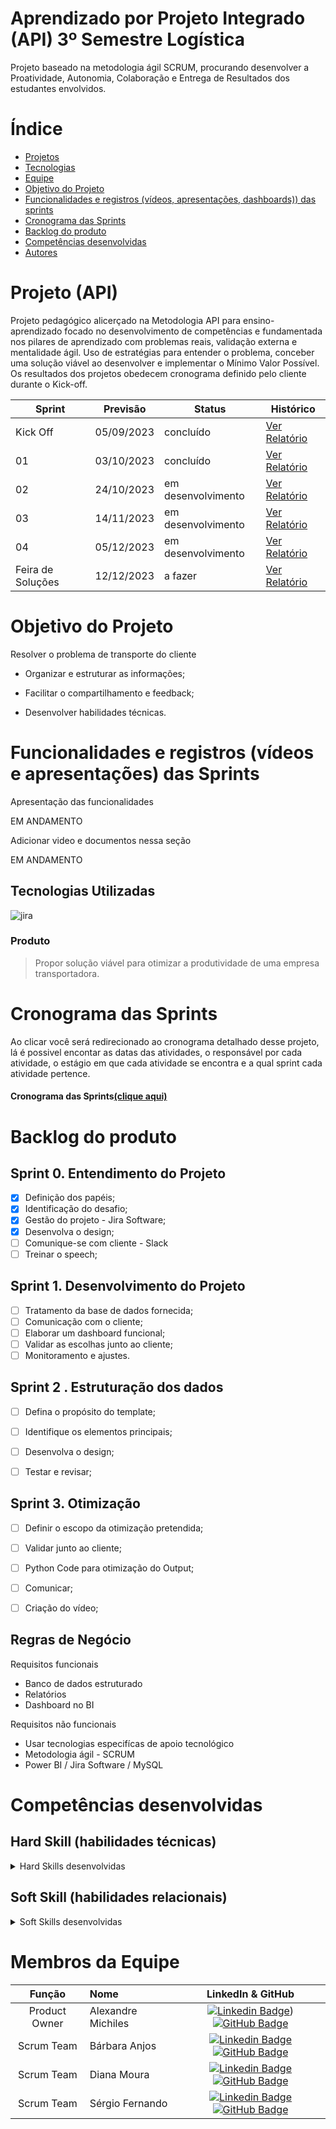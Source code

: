 # Aprendizado por Projeto Integrado (API) 3º Semestre Logística

Projeto baseado na metodologia ágil SCRUM, procurando desenvolver a Proatividade, Autonomia, Colaboração e Entrega de Resultados dos estudantes envolvidos.

# Índice

* [Projetos](#projetos)
* [Tecnologias](#tecnologias)
* [Equipe](#equipe)
* [Objetivo do Projeto](#objetivo-do-projeto)
* [Funcionalidades e registros (vídeos, apresentações, dashboards)) das sprints](#funcionalidades-e-registros-(vídeos-e-apresnetações)-das-sprints)
* [Cronograma das Sprints](#Cronograma-das-Sprints)
* [Backlog do produto](#Backlog-do-produto)
* [Competências desenvolvidas](#competências-desenvolvidas)
* [Autores](#autores)

# Projeto (API) 
Projeto pedagógico alicerçado na Metodologia API para ensino-aprendizado focado no desenvolvimento de competências e fundamentada nos pilares de aprendizado com problemas reais, validação externa e mentalidade ágil. 
Uso de estratégias para entender o problema, conceber uma solução viável ao desenvolver e implementar o Mínimo Valor Possível. 
Os resultados dos projetos obedecem cronograma definido pelo cliente durante o Kick-off.

Sprint | Previsão | Status| Histórico|
|------|--------|------|--------|
|Kick Off | 05/09/2023 | concluído| [Ver Relatório](https://fatecsjc-prd.azurewebsites.net/downloads/estagio/modelo_relatorio_estagio_gpi.docx) | 
|01 | 03/10/2023 | concluído| [Ver Relatório](https://fatecsjc-prd.azurewebsites.net/downloads/estagio/modelo_relatorio_estagio_gpi.docx) | 
|02|  24/10/2023 | em desenvolvimento |[Ver Relatório](https://fatecsjc-prd.azurewebsites.net/downloads/estagio/modelo_relatorio_estagio_gpi.docx) | 
|03| 14/11/2023  | em desenvolvimento |[Ver Relatório](https://fatecsjc-prd.azurewebsites.net/downloads/estagio/modelo_relatorio_estagio_gpi.docx) | 
|04| 05/12/2023  | em desenvolvimento |[Ver Relatório](https://fatecsjc-prd.azurewebsites.net/downloads/estagio/modelo_relatorio_estagio_gpi.docx)  | 
|Feira de Soluções|12/12/2023 |a fazer |[Ver Relatório](https://fatecsjc-prd.azurewebsites.net/downloads/estagio/modelo_relatorio_estagio_gpi.docx) | 





# Objetivo do Projeto
Resolver o problema de transporte do cliente

* Organizar e estruturar as informações;

* Facilitar o compartilhamento e feedback;

* Desenvolver habilidades técnicas.

# Funcionalidades e registros (vídeos e apresentações) das Sprints

Apresentação das funcionalidades

EM ANDAMENTO

Adicionar video e documentos nessa seção

EM ANDAMENTO

## Tecnologias Utilizadas

![jira](https://github.com/jeancosta4/githubapi/assets/89345200/8e492185-a267-49a3-b60e-dac9dec0add6)

  ### Produto 
  > Propor solução viável para otimizar a produtividade de uma empresa transportadora.  

# Cronograma das Sprints

Ao clicar você será redirecionado ao cronograma detalhado desse projeto, lá é possivel encontar as datas das atividades, o responsável por cada atividade, o estágio em que cada atividade se encontra e a qual sprint cada atividade pertence.

#### Cronograma das Sprints[(clique aqui)](https://apifatec.atlassian.net/jira/software/projects/LOG3MAN/boards/6/backlog)

# Backlog do produto

## Sprint 0. Entendimento do Projeto
- [x] Definição dos papéis;
- [x] Identificação do desafio;
- [x] Gestão do projeto - Jira Software;
- [x] Desenvolva o design;
- [ ] Comunique-se com  cliente - Slack
- [ ] Treinar o speech;

## Sprint 1. Desenvolvimento do Projeto
- [ ] Tratamento da base de dados fornecida;
- [ ] Comunicação com o cliente;
- [ ] Elaborar um dashboard funcional;
- [ ] Validar as escolhas junto ao cliente;
- [ ] Monitoramento e ajustes.
      
## Sprint 2 . Estruturação dos dados 
- [ ] Defina o propósito do template;
- [ ] Identifique os elementos principais;
- [ ] Desenvolva o design;
- [ ] Testar e revisar;

      
## Sprint 3. Otimização
- [ ] Definir o escopo da otimização pretendida;
- [ ] Validar junto ao cliente;
- [ ] Python Code para otimização do Output;
- [ ] Comunicar;
- [ ] Criação do vídeo;

  
<div align="center">
    
</div>

Regras de Negócio
- 

Requisitos funcionais 
- Banco de dados estruturado
- Relatórios 
- Dashboard no BI

  
Requisitos não funcionais
- Usar tecnologias especifícas de apoio tecnológico
- Metodologia ágil - SCRUM
- Power BI / Jira Software / MySQL
  

# Competências desenvolvidas

## Hard Skill (habilidades técnicas)
<details>
<summary>Hard Skills desenvolvidas</summary>
| Tecnologia/Metodologia | Classificação |
| ---------------------- | ------------- |
| GitHub | ★ ★ ★ ★ ★ ★ ★ ☆ ☆ ☆ |
| Gestão de Projetos no JIRA Software | ★ ★ ★ ★ ★ ★ ☆ ☆ ☆ ☆ |
| MYSQL | ★ ★ ★ ★ ★ ★ ★ ☆ ☆ ☆ |
| Product Owner Mindset | ★ ★ ★ ★ ★ ★ ★ ☆ ☆ ☆ |
 
</details>

## Soft Skill (habilidades relacionais)
<details>
<summary>Soft Skills desenvolvidas</summary>
| Habilidades | Classificação |
| ---------------------- | ------------- |
| Colaboração | ★ ★ ★ ★ ★ ☆ ☆ ☆ ☆ ☆ |
| Proatividade| ★ ★ ★ ★ ★ ★ ☆ ☆ ☆ ☆ |
| Pensamento Crítico | ★ ★ ★ ★ ★ ★ ★ ☆ ☆ ☆ |
| Gerenciamento de Tempo | ★ ★ ★ ★ ★ ★ ★ ☆ ☆ ☆ |
| Adaptabilidade | ★ ★ ★ ★ ★ ★ ★ ☆ ☆ ☆ |
| Resiliência | ★ ★ ★ ★ ★ ★ ★ ☆ ☆ ☆ |

</details>

# Membros da Equipe
|    Função     | Nome                                  |                                                                                                                                                      LinkedIn & GitHub                                                                                                                                                      |
| :-----------: | :------------------------------------ | :-------------------------------------------------------------------------------------------------------------------------------------------------------------------------------------------------------------------------------------------------------------------------------------------------------------------------: |
| Product Owner |   Alexandre Michiles        |     [![Linkedin Badge](https://img.shields.io/badge/Linkedin-blue?style=flat-square&logo=Linkedin&logoColor=white)](https://www.linkedin.com/in/alexandre-michiles1981-801830145/)) [![GitHub Badge](https://img.shields.io/badge/GitHub-111217?style=flat-square&logo=github&logoColor=white)](https://github.com/milquilos/API3LOG)              |
| Scrum Team  | Bárbara Anjos |      [![Linkedin Badge](https://img.shields.io/badge/Linkedin-blue?style=flat-square&logo=Linkedin&logoColor=white)](https://www.linkedin.com/in/mariagabrielareis/) [![GitHub Badge](https://img.shields.io/badge/GitHub-111217?style=flat-square&logo=github&logoColor=white)](https://github.com/MariaGabrielaReis)     |
| Scrum Team  | Diana Moura              |         [![Linkedin Badge](https://img.shields.io/badge/Linkedin-blue?style=flat-square&logo=Linkedin&logoColor=white)](https://www.linkedin.com/in/antonio-nepomuceno-04943720a/) [![GitHub Badge](https://img.shields.io/badge/GitHub-111217?style=flat-square&logo=github&logoColor=white)](https://github.com/Nepoun)        |
|  Scrum Team  | Sérgio Fernando          |         [![Linkedin Badge](https://img.shields.io/badge/Linkedin-blue?style=flat-square&logo=Linkedin&logoColor=white)](https://www.linkedin.com/in/caio-vitor-c1/) [![GitHub Badge](https://img.shields.io/badge/GitHub-111217?style=flat-square&logo=github&logoColor=white)](https://github.com/CaioVitorDias1)        |
